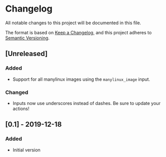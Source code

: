 # Changelog
All notable changes to this project will be documented in this file.

The format is based on [Keep a Changelog](https://keepachangelog.com/en/1.0.0/),
and this project adheres to [Semantic Versioning](https://semver.org/spec/v2.0.0.html).

## [Unreleased]
### Added
- Support for all manylinux images using the `manylinux_image` input.

### Changed
- Inputs now use underscores instead of dashes. Be sure to update your actions!


## [0.1] - 2019-12-18
### Added
- Initial version